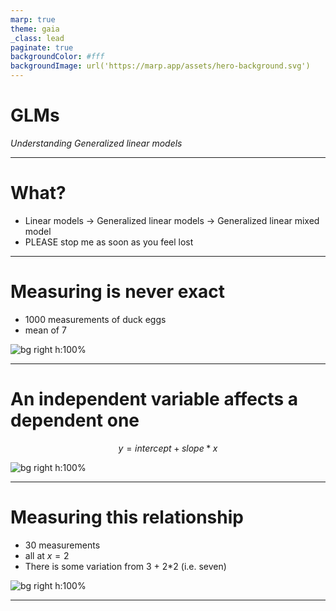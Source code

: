 ```yaml
---
marp: true
theme: gaia
_class: lead
paginate: true
backgroundColor: #fff
backgroundImage: url('https://marp.app/assets/hero-background.svg')
---
```


# **GLMs**

*Understanding Generalized linear models*

<!--
Hi my name is Yakir, I work as a Research Software Engineer at Marie Dacke's lab, but I also work on hardware. Today I'll present an auto tracker I made for the Dacke Lab.  
-->

---

# What?

- Linear models → Generalized linear models → Generalized linear mixed model
- PLEASE stop me as soon as you feel lost

---

# Measuring is never exact

- 1000 measurements of duck eggs
- mean of 7


![bg right h:100%](media/measurement.svg)

<!-- 
- Normal distribution
- standard deviation of 1/2 
-->

---

# An independent variable affects a dependent one

$$y = intercept + slope*x$$

![bg right h:100%](media/linear.svg)

<!-- 
Independent: regressor, predictor, or explanatory variable.
Dependent: regressand, predicted, explained, or response variable.
-->

---

# Measuring this relationship

- 30 measurements
- all at $x = 2$
- There is some variation from 3 + 2*2 (i.e. seven)

![bg right h:100%](media/linear+noise.svg)


---

